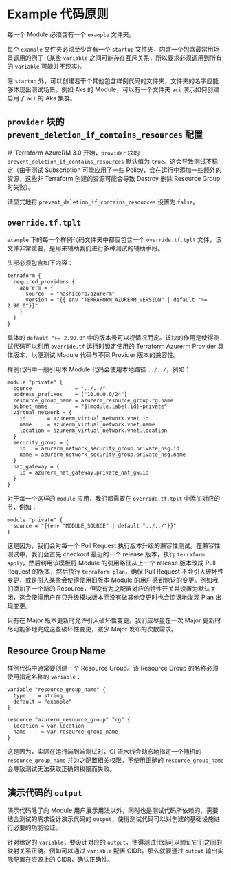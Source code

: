 # Example 代码原则

每一个 Module 必须含有一个 `example` 文件夹。

每个 `example` 文件夹必须至少含有一个 `startup` 文件夹，内含一个包含最常用场景调用的例子（某些 `variable` 之间可能存在互斥关系，所以要求必须调用到所有的 `variable` 可能并不现实）。

除 `startup` 外，可以创建若干个其他包含样例代码的文件夹，文件夹的名字应能够体现出测试场景。例如 Aks 的 Module，可以有一个文件夹 `aci` 演示如何创建启用了 `aci` 的 Aks 集群。

## `provider` 块的 `prevent_deletion_if_contains_resources` 配置

从 Terraform AzureRM 3.0 开始，`provider` 块的 `prevent_deletion_if_contains_resources` 默认值为 `true`。这会导致测试不稳定（由于测试 Subscription 可能应用了一些 Policy，会在运行中添加一些额外的资源，这些非 Terraform 创建的资源可能会导致 Destroy 删除 Resource Group 时失败）。

请显式地将 `prevent_deletion_if_contains_resources` 设置为 `false`。

## `override.tf.tplt`

`example` 下的每一个样例代码文件夹中都应包含一个 `override.tf.tplt` 文件，该文件非常重要，是用来辅助我们进行多种测试的辅助手段。

头部必须包含如下内容：

```hcl
terraform {
  required_providers {
    azurerm = {
      source  = "hashicorp/azurerm"
      version = "{{ env "TERRAFORM_AZURERM_VERSION" | default ">= 2.90.0"}}"
    }
  }
}
```

具体的 `default ">= 2.90.0"` 中的版本号可以视情况而定。该块的作用是使得测试代码可以利用 `override.tf` 运行时锁定使用的 Terraform Azurerm Provider 具体版本，以便测试 Module 代码与不同 Provider 版本的兼容性。

样例代码中一般引用本 Module 代码会使用本地路径 `../../`，例如：

```hcl
module "private" {
  source              = "../../"
  address_prefixes    = ["10.0.0.0/24"]
  resource_group_name = azurerm_resource_group.rg.name
  subnet_name         = "${module.label.id}-private"
  virtual_network = {
    id       = azurerm_virtual_network.vnet.id
    name     = azurerm_virtual_network.vnet.name
    location = azurerm_virtual_network.vnet.location
  }
  security_group = {
    id   = azurerm_network_security_group.private_nsg.id
    name = azurerm_network_security_group.private_nsg.name
  }
  nat_gateway = {
    id = azurerm_nat_gateway.private_nat_gw.id
  }
}
```

对于每一个这样的 `module` 应用，我们都需要在 `override.tf.tplt` 中添加对应的节，例如：

```hcl
module "private" {
  source = "{{env "MODULE_SOURCE" | default "../../"}}"
}
```

这是因为，我们会对每一个 Pull Request 执行版本升级的兼容性测试。在兼容性测试中，我们会首先 checkout 最近的一个 release 版本，执行 `terraform apply`，然后利用该模板将 Module 的引用路径从上一个 release 版本改成 Pull Request 的版本，然后执行 `terraform plan`，确保 Pull Request 不会引入破坏性变更，或是引入某些会使得使用旧版本 Module 的用户感到惊讶的变更。例如我们添加了一个新的 Resource，但没有为之配置对应的特性开关并设置为默认关闭，这会使得用户在只升级模块版本而没有做其他变更时也会惊讶地发现 Plan 出现变更。

只有在 Major 版本更新时允许引入破坏性变更。我们应尽量在一次 Major 更新时尽可能多地完成这些破坏性变更，减少 Major 发布的次数需求。

## Resource Group Name

样例代码中通常要创建一个 Resource Group。该 Resource Group 的名称必须使用指定名称的 `variable`：

```hcl
variable "resource_group_name" {
  type    = string
  default = "example"
}

resource "azurerm_resource_group" "rg" {
  location = var.location
  name     = var.resource_group_name
}
```

这是因为，实际在运行端到端测试时，CI 流水线会动态地指定一个随机的 `resource_group_name` 并为之配置相关权限。不使用正确的 `resource_group_name` 会导致测试无法获取正确的权限而失败。

## 演示代码的 `output`

演示代码除了向 Module 用户展示用法以外，同时也是测试代码所依赖的，需要结合测试的需求设计演示代码的 `output`，使得测试代码可以对创建的基础设施进行必要的功能验证。

针对给定的 `variable`，要设计对应的 `output`，使得测试代码可以验证它们之间的映射关系正确。例如可以通过 `variable` 配置 CIDR，那么就要通过 `output` 输出实际配置在资源上的 CIDR，确认正确性。

